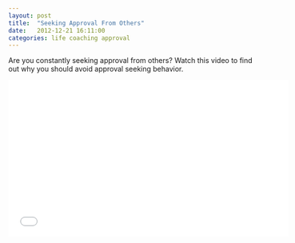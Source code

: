 ```yaml
---
layout: post
title:  "Seeking Approval From Others"
date:   2012-12-21 16:11:00
categories: life coaching approval
---
```


<p>Are you constantly seeking approval from others? Watch this video to find out why you should avoid approval seeking behavior.</p>
<iframe width="560" height="315" src="//www.youtube.com/embed/sEWvdGbBMoU" frameborder="0" allowfullscreen></iframe>
